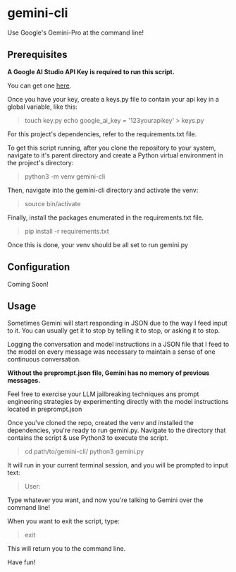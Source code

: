 # gemini-cli

Use Google's Gemini-Pro at the command line!

## Prerequisites

**A Google AI Studio API Key is required to run this script.** 

You can get one [here](https://makersuite.google.com/app/apikey). 

Once you have your key, create a keys.py file to contain your api key in a global variable, like this:

> touch key.py
> echo google_ai_key = '123yourapikey' > keys.py

For this project's dependencies, refer to the requirements.txt file.

To get this script running, after you clone the repository to your system, navigate to it's parent directory and create a Python virtual environment in the project's directory:

> python3 -m venv gemini-cli

Then, navigate into the gemini-cli directory and activate the venv:

> source bin/activate

Finally, install the packages enumerated in the requirements.txt file.

> pip install -r requirements.txt

Once this is done, your venv should be all set to run gemini.py

## Configuration

Coming Soon!

## Usage

Sometimes Gemini will start responding in JSON due to the way I feed input to it. You can usually get it to stop by telling it to stop, or asking it to stop.

Logging the conversation and model instructions in a JSON file that I feed to the model on every message was necessary to maintain a sense of one continuous conversation.

**Without the preprompt.json file, Gemini has no memory of previous messages.**

Feel free to exercise your LLM jailbreaking techniques ans prompt engineering strategies by experimenting directly with the model instructions located in preprompt.json

Once you've cloned the repo, created the venv and installed the dependencies, you're ready to run gemini.py. Navigate to the directory that contains the script & use Python3 to execute the script.

> cd path/to/gemini-cli/
> python3 gemini.py

It will run in your current terminal session, and you will be prompted to input text:

> User:

Type whatever you want, and now you're talking to Gemini over the command line!

When you want to exit the script, type:

> exit

This will return you to the command line.

Have fun!
